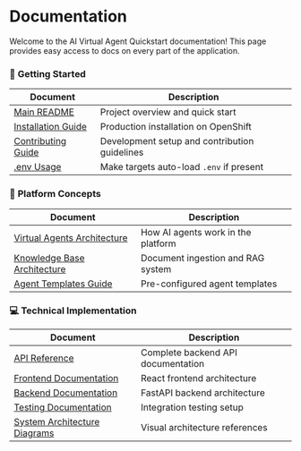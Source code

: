 # Documentation

Welcome to the AI Virtual Agent Quickstart documentation! This page provides easy access to docs on every part of the application.


### 🚀 **Getting Started**

| Document | Description |
|----------|-------------|
| [Main README](../README.md) | Project overview and quick start |
| [Installation Guide](../INSTALLING.md) | Production installation on OpenShift |
| [Contributing Guide](../CONTRIBUTING.md) | Development setup and contribution guidelines |
| [.env Usage](../README.md#environment-setup-env) | Make targets auto-load `.env` if present |

### 🤖 **Platform Concepts**

| Document | Description |
|----------|-------------|
| [Virtual Agents Architecture](virtual-agents-architecture.md) | How AI agents work in the platform |
| [Knowledge Base Architecture](knowledge-base-architecture.md) | Document ingestion and RAG system |
| [Agent Templates Guide](agent-templates-ingestion.md) | Pre-configured agent templates |

### 💻 **Technical Implementation**

| Document | Description |
|----------|-------------|
| [API Reference](API.md) | Complete backend API documentation |
| [Frontend Documentation](../frontend/README.md) | React frontend architecture |
| [Backend Documentation](../backend/README.md) | FastAPI backend architecture |
| [Testing Documentation](../tests/README.md) | Integration testing setup |
| [System Architecture Diagrams](images/) | Visual architecture references |

